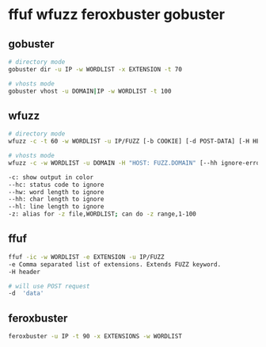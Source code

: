 # ffuf wfuzz feroxbuster gobuster

## gobuster

```bash
# directory mode
gobuster dir -u IP -w WORDLIST -x EXTENSION -t 70

# vhosts mode
gobuster vhost -u DOMAIN|IP -w WORDLIST -t 100
```

## wfuzz

```bash
# directory mode
wfuzz -c -t 60 -w WORDLIST -u IP/FUZZ [-b COOKIE] [-d POST-DATA] [-H HEADER] [-z TYPE,PAYLOAD]

# vhosts mode
wfuzz -c -w WORDLIST -u DOMAIN -H "HOST: FUZZ.DOMAIN" [--hh ignore-errors-chars]

-c: show output in color
--hc: status code to ignore
--hw: word length to ignore
--hh: char length to ignore
--hl: line length to ignore
-z: alias for -z file,WORDLIST; can do -z range,1-100
```

## ffuf

```bash
ffuf -ic -w WORDLIST -e EXTENSION -u IP/FUZZ
-e Comma separated list of extensions. Extends FUZZ keyword.
-H header

# will use POST request
-d  'data'
```

## feroxbuster

```bash
feroxbuster -u IP -t 90 -x EXTENSIONS -w WORDLIST
```

##
